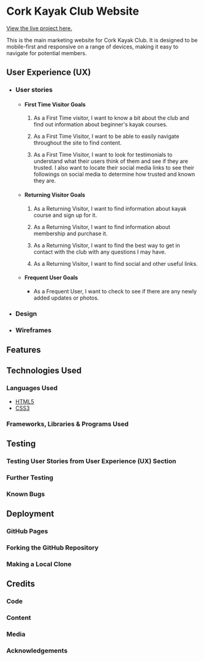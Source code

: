 # __Cork Kayak Club Website__
[View the live project here.](#)

This is the main marketing website for Cork Kayak Club.
It is designed to be mobile-first and responsive on a range 
of devices, making it easy to navigate for potential members.



## __User Experience (UX)__
* ### __User stories__
  * #### First Time Visitor Goals
     1. As a First Time visitor, I want to know a bit about the club 
        and find out information about beginner's kayak courses.

     2. As a First Time Visitor, I want to be able to easily 
        navigate throughout the site to find content.

     3. As a First Time Visitor, I want to look for testimonials 
        to understand what their users think of them and see if 
        they are trusted. I also want to locate their social media 
        links to see their followings on social media to determine 
        how trusted and known they are.
   * #### Returning Visitor Goals
     1. As a Returning Visitor, I want to find information 
        about kayak course and sign up for it.

     2. As a Returning Visitor, I want to find information 
        about membership and purchase it.

     3. As a Returning Visitor, I want to find the best way 
        to get in contact with the club with any 
        questions I may have.

     4. As a Returning Visitor, I want to find social and 
        other useful links.
   * #### Frequent User Goals
     * As a Frequent User, I want to check to see if there are 
        any newly added updates or photos.
     
* ### __Design__
* ### __Wireframes__
## __Features__
## __Technologies Used__
### __Languages Used__
* [HTML5](https://en.wikipedia.org/wiki/HTML5)
* [CSS3](https://en.wikipedia.org/wiki/CSS)
### __Frameworks, Libraries & Programs Used__
## __Testing__
### __Testing User Stories from User Experience (UX) Section__
### __Further Testing__
### __Known Bugs__
## __Deployment__
### __GitHub Pages__
### __Forking the GitHub Repository__
### __Making a Local Clone__
## __Credits__
### __Code__
### __Content__
### __Media__
### __Acknowledgements__